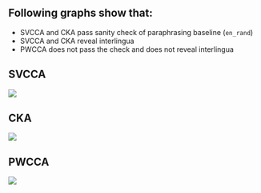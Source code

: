 ## Following graphs show that:
  * SVCCA and CKA pass sanity check of paraphrasing baseline (```en_rand```)
  * SVCCA and CKA reveal interlingua 
  * PWCCA does not pass the check and does not reveal interlingua
  
 ## SVCCA
 <image src="/abstraction_pattern_tuned_xnli_langs_svcca.pdf"/>
 
 ## CKA
 <image src="/abstraction_pattern_tuned_xnli_langs_cka.pdf"/>
 
 ## PWCCA
 <image src="/abstraction_pattern_tuned_xnli_langs_pwcca.pdf"/>
